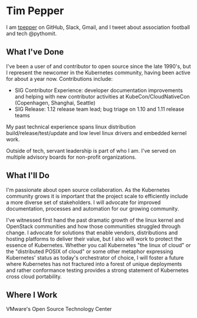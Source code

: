 # Tim Pepper

I am [tpepper](https://github.com/tpepper) on GitHub, Slack, Gmail,
and I tweet about association football and tech @pythomit.

## What I've Done

I've been a user of and contributor to open source since the late
1990's, but I represent the newcomer in the Kubernetes community,
having been active for about a year now. Contributions include:

- SIG Contributor Experience: developer documentation improvements and helping
  with new contributor activities at KubeCon/CloudNativeCon (Copenhagen, Shanghai, Seattle)
- SIG Release: 1.12 release team lead; bug triage on 1.10 and 1.11 release teams

My past technical experience spans linux distribution
build/release/test/update and low level linux drivers and embedded
kernel work.

Outside of tech, servant leadership is part of who I am. I've served
on multiple advisory boards for non-profit organizations.

## What I'll Do

I'm passionate about open source collaboration. As the Kubernetes
community grows it is important that the project scale to efficiently
include a more diverse set of stakeholders. I will advocate for
improved documentation, processes and automation for our growing
community.

I've witnessed first hand the past dramatic growth of the linux
kernel and OpenStack communities and how those communities struggled
through change. I advocate for solutions that enable vendors,
distributions and hosting platforms to deliver their value, but I
also will work to protect the essence of Kubernetes. Whether you
call Kubernetes "the linux of cloud" or the "distributed POSIX of
cloud" or some other metaphor expressing Kubernetes' status as
today's orchestrator of choice, I will foster a future where
Kubernetes has not fractured into a forest of unique deployments
and rather conformance testing provides a strong statement of
Kubernetes cross cloud portability.

## Where I Work

VMware's Open Source Technology Center
